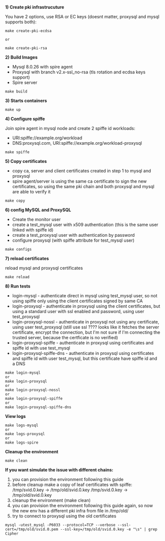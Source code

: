 **1) Create pki infrastrucuture**

You have 2 options, use RSA or EC keys (doesnt matter, proxysql and mysql supports both):

```
make create-pki-ecdsa

or

make create-pki-rsa
```


**2) Build Images**

- Mysql 8.0.26 with spire agent
- Proxysql with branch v2.x-ssl_no-rsa (tls rotation and ecdsa keys support)
- Spire server

```
make build
```


**3) Starts containers**

```
make up
```


**4) Configure spiffe**

Join spire agent in mysql node and create 2 spiffe id workloads:

* URI:spiffe://example.org/workload
* DNS:proxysql.com, URI:spiffe://example.org/workload-proxysql 

```
make spiffe
```

**5) Copy certificates**

* copy ca, server and client certificates created in step 1 to mysql and proxysql 
* spire agent/server is using the same ca certificate to sign the new certificates, so using the same pki chain and both proxysql and mysql are able to verify it


```
make copy
```


**6) config MySQL and ProxySQL**

* Create the monitor user 
* create a test_mysql user with x509 authentication (this is the same user linked with spiffe id)
* create a test_proxysql user with authentication by password
* configure proxysql (with spiffe attribute for test_mysql user)

```
make configs
```

**7) reload certificates**

reload mysql and proxysql certificates

```
make reload
```

**8) Run tests**

* login-mysql - authenticate direct in mysql using test_mysql user, so not using spiffe only using the client certificates signed by same CA
* login-proxysql - authenticate in proxysql using the client certificates, but using a standard user with ssl enabled and password, using user test_proxysql
* login-proxysql-nossl - authenticate in proxysql not using any certificate, using user test_proxysql (still use ssl ???? looks like it fetches the server certificate, encrypt the connection, but I'm not sure if I'm connecting the trusted server, because the certficate is no verified)
* login-proxysql-spiffe - authenticate in proxysql using certificates and spiffe id with use test_mysql
* login-proxysql-spiffe-dns - authenticate in proxysql using certificates and spiffe id with user test_mysql, but this certificate have spiffe id and a DNS

```
make login-mysql
or
make login-proxysql
or
make login-proxysql-nossl
or
make login-proxysql-spiffe
or 
make login-proxysql-spiffe-dns
```


**View logs**

```
make logs-mysql
or
make logs-proxysql
or
make logs-spire
```


**Cleanup the environment**

```
make clean
```





**If you want simulate the issue with different chains:**
1) you can provision the environment following this guide
2) before cleanup make a copy of leaf certificates with spiffe:
/tmp/svid.0.key -> /tmp/old/svid.0.key
/tmp/svid.0.key -> /tmp/old/svid.0.key
3) cleanup the environment (make clean)
4) you can provision the environment following this guide again, so now the new env has a different pki infra from file in /tmp/old/
5) try to connect to proxysql using the old certificates

```
mysql -utest_mysql -P6033 --protocol=TCP --verbose --ssl-cert=/tmp/old/svid.0.pem --ssl-key=/tmp/old/svid.0.key -e "\s" | grep Cipher
```

